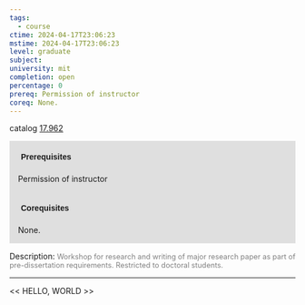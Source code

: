 ```yaml
---
tags:
  - course
ctime: 2024-04-17T23:06:23
mstime: 2024-04-17T23:06:23
level: graduate
subject: 
university: mit
completion: open
percentage: 0
prereq: Permission of instructor
coreq: None.
---
```


catalog [17.962](http://student.mit.edu/catalog/m17b.html#17.962)

<span style="display: block; padding: 15px; background-color: rgb(100, 100, 100, 0.2);"><font id="m_prereq1657_0" style="display: block; font-family: Arial, sans-serif; font-weight: bold; padding: 5px">Prerequisites</font><br><span id="prereq1657_0">Permission of instructor</span></span>
<span style="display: block; padding: 15px; background-color: rgb(100, 100, 100, 0.2);"><font id="m_coreq1657_0" style="display: block; font-family: Arial, sans-serif; font-weight: bold; padding: 5px">Corequisites</font><br><span id="coreq1657_0">None.</span></span>

<font style="">Description:</font>
<font style="color: grey; font-size: 0.8rem;">Workshop for research and writing of major research paper as part of pre-dissertation requirements. Restricted to doctoral students.</font>



---

<< HELLO, WORLD >>
